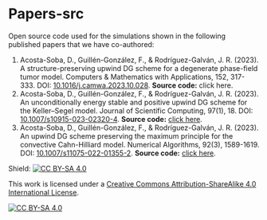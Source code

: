 # Papers-src
Open source code used for the simulations shown in the following published papers that we have co-authored:

1. Acosta-Soba, D., Guillén-González, F., & Rodríguez-Galván, J. R. (2023). A structure-preserving upwind DG scheme for a degenerate phase-field tumor model. Computers & Mathematics with Applications, 152, 317-333. DOI: [10.1016/j.camwa.2023.10.028](https://doi.org/10.1016/j.camwa.2023.10.028). **Source code:** click here.
2. Acosta-Soba, D., Guillén-González, F., & Rodríguez-Galván, J. R. (2023). An unconditionally energy stable and positive upwind DG scheme for the Keller–Segel model. Journal of Scientific Computing, 97(1), 18. DOI: [10.1007/s10915-023-02320-4](https://doi.org/10.1007/s10915-023-02320-4). **Source code:** [click here](https://github.com/danielacos/Papers-src/tree/main/2023JOMP-KS).
3. Acosta-Soba, D., Guillén-González, F., & Rodríguez-Galván, J. R. (2023). An upwind DG scheme preserving the maximum principle for the convective Cahn-Hilliard model. Numerical Algorithms, 92(3), 1589-1619. DOI: [10.1007/s11075-022-01355-2](https://doi.org/10.1007/s11075-022-01355-2). **Source code:** [click here](https://github.com/danielacos/Papers-src/tree/main/2023NAL-CCH).

Shield: [![CC BY-SA 4.0][cc-by-sa-shield]][cc-by-sa]

This work is licensed under a
[Creative Commons Attribution-ShareAlike 4.0 International License][cc-by-sa].

[![CC BY-SA 4.0][cc-by-sa-image]][cc-by-sa]

[cc-by-sa]: http://creativecommons.org/licenses/by-sa/4.0/
[cc-by-sa-image]: https://licensebuttons.net/l/by-sa/4.0/88x31.png
[cc-by-sa-shield]: https://img.shields.io/badge/License-CC%20BY--SA%204.0-lightgrey.svg
